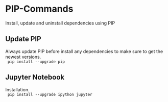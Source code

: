 # PIP-Commands
Install, update and uninstall dependencies using PIP

## Update PIP
Always update PIP before install any dependencies to make sure to get the newest versions.
<br>
<code>
  pip install --upgrade pip
</code>
<br>

## Jupyter Notebook
Installation.
<br>
<code>
  pip install --upgrade ipython jupyter
</code>
<br>

